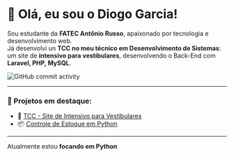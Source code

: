 # 👋 Olá, eu sou o Diogo Garcia!

Sou estudante da **FATEC Antônio Russo**, apaixonado por tecnologia e desenvolvimento web.  
Já desenvolvi un **TCC no meu técnico em Desenvolvimento de Sistemas**: um site de **intensivo para vestibulares**, desenvolvendo o Back-End com **Laravel, PHP, MySQL**.

![GitHub commit activity](https://img.shields.io/github/commit-activity/m/DiogoGarcia/Projeto-TCC-Concursador-Site)

---

### 🎯 Projetos em destaque:
- 🧠 [TCC - Site de Intensivo para Vestibulares](https://github.com/DiogoGarcia/tcc-intensivo)
- 📦 [Controle de Estoque em Python](https://github.com/DiogoGarcia/controle-estoque-python)

---

Atualmente estou **focando em Python**

